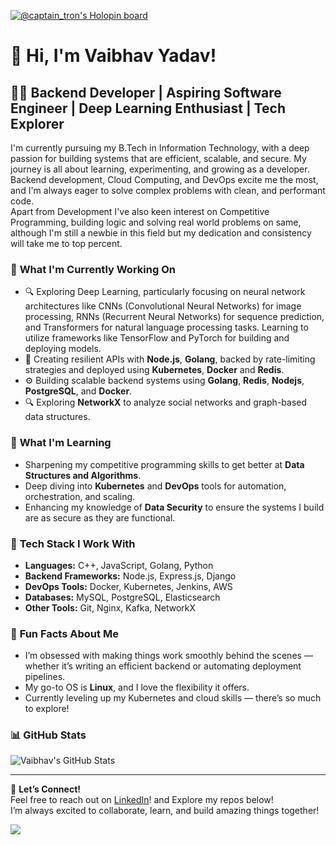 [![@captain_tron's Holopin board](https://holopin.me/captain_tron)](https://holopin.io/@captain_tron)
# 👋 Hi, I'm Vaibhav Yadav!

## 🧑‍💻 Backend Developer | Aspiring Software Engineer | Deep Learning Enthusiast | Tech Explorer
I'm currently pursuing my B.Tech in Information Technology, with a deep passion for building systems that are efficient, scalable, and secure. My journey is all about learning, experimenting, and growing as a developer. Backend development, Cloud Computing, and DevOps excite me the most, and I'm always eager to solve complex problems with clean, and performant code.  
Apart from Development I've also keen interest on Competitive Programming, building logic and solving real world problems on same, although I'm still a newbie in this field but my dedication and consistency will take me to top percent.

### 🔭 **What I'm Currently Working On**
- 🔍 Exploring Deep Learning, particularly focusing on neural network architectures like CNNs (Convolutional Neural Networks) for image processing, RNNs (Recurrent Neural Networks) for sequence prediction, and Transformers for natural language processing tasks. Learning to utilize frameworks like TensorFlow and PyTorch for building and deploying models.
- 🚀 Creating resilient APIs with **Node.js**, **Golang**, backed by rate-limiting strategies and deployed using **Kubernetes**, **Docker** and **Redis**.
- ⚙️ Building scalable backend systems using **Golang**, **Redis**, **Nodejs**, **PostgreSQL**, and **Docker**.
- 🔍 Exploring **NetworkX** to analyze social networks and graph-based data structures.

### 🌱 **What I'm Learning**
- Sharpening my competitive programming skills to get better at **Data Structures and Algorithms**.
- Deep diving into **Kubernetes** and **DevOps** tools for automation, orchestration, and scaling.
- Enhancing my knowledge of **Data Security** to ensure the systems I build are as secure as they are functional.

### 🔧 **Tech Stack I Work With**
- **Languages:** C++, JavaScript, Golang, Python  
- **Backend Frameworks:** Node.js, Express.js, Django  
- **DevOps Tools:** Docker, Kubernetes, Jenkins, AWS  
- **Databases:** MySQL, PostgreSQL, Elasticsearch  
- **Other Tools:** Git, Nginx, Kafka, NetworkX

### 🤔 **Fun Facts About Me**
- I’m obsessed with making things work smoothly behind the scenes — whether it’s writing an efficient backend or automating deployment pipelines.
- My go-to OS is **Linux**, and I love the flexibility it offers.
- Currently leveling up my Kubernetes and cloud skills — there’s so much to explore!

### 📊 **GitHub Stats**
![Vaibhav's GitHub Stats](https://github-readme-stats.vercel.app/api?username=vaibhavyadav-dev&show_icons=true&theme=radical)

---

💬 **Let’s Connect!**  
Feel free to reach out on [LinkedIn](https://www.linkedin.com/in/vaibhav-yadav-4397351b9)! and Explore my repos below!  
I’m always excited to collaborate, learn, and build amazing things together!  


![](https://komarev.com/ghpvc/?username=vaibhavyadav-dev)
